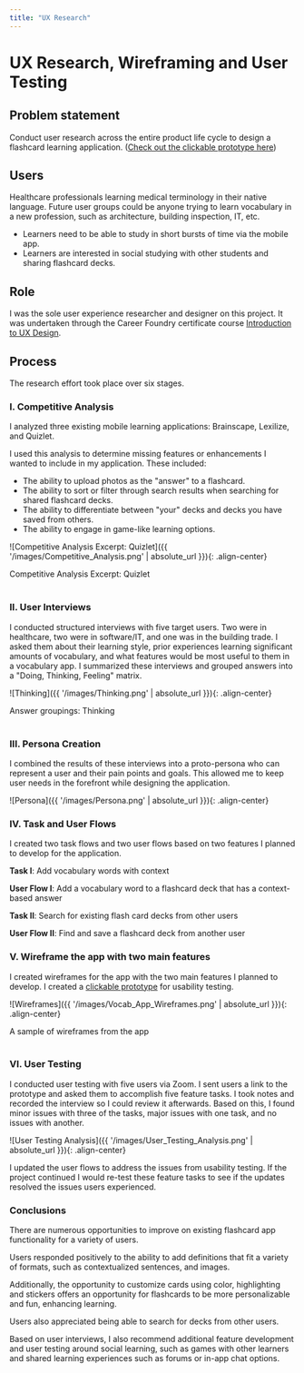 ```yaml
---
title: "UX Research"
---
```

# UX Research, Wireframing and User Testing

## Problem statement
Conduct user research across the entire product life cycle to design a flashcard learning application.
([Check out the clickable prototype here](https://marvelapp.com/prototype/584070i))

## Users
Healthcare professionals learning medical terminology in their native language. Future user groups could be anyone trying to learn vocabulary in a new profession, such as architecture, building inspection, IT, etc.
- Learners need to be able to study in short bursts of time via the mobile app.
- Learners are interested in social studying with other students and sharing flashcard decks.

## Role
I was the sole user experience researcher and designer on this project. It was undertaken through the Career Foundry certificate course [Introduction to UX Design](https://careerfoundry.com/en/courses/ux-fundamentals/).

## Process
The research effort took place over six stages.

### I. Competitive Analysis
I analyzed three existing mobile learning applications: Brainscape, Lexilize, and Quizlet.

I used this analysis to determine missing features or enhancements I wanted to include in my application. These included:
- The ability to upload photos as the "answer" to a flashcard.
- The ability to sort or filter through search results when searching for shared flashcard decks.
- The ability to differentiate between "your" decks and decks you have saved from others.
- The ability to engage in game-like learning options.

![Competitive Analysis Excerpt: Quizlet]({{ '/images/Competitive_Analysis.png' | absolute_url }}){: .align-center}
<figcaption>Competitive Analysis Excerpt: Quizlet</figcaption>
<br/>

### II. User Interviews
I conducted structured interviews with five target users. Two were in healthcare, two were in software/IT, and one was in the building trade. I asked them about their learning style, prior experiences learning significant amounts of vocabulary, and what features would be most useful to them in a vocabulary app. I summarized these interviews and grouped answers into a "Doing, Thinking, Feeling" matrix.

![Thinking]({{ '/images/Thinking.png' | absolute_url }}){: .align-center}
<figcaption>Answer groupings: Thinking</figcaption>
<br/>

### III. Persona Creation
I combined the results of these interviews into a proto-persona who can represent a user and their pain points and goals. This allowed me to keep user needs in the forefront while designing the application.

![Persona]({{ '/images/Persona.png' | absolute_url }}){: .align-center}
<br/>

### IV. Task and User Flows
I created two task flows and two user flows based on two features I planned to develop for the application.

**Task I**: Add vocabulary words with context

**User Flow I**: Add a vocabulary word to a flashcard deck that has a context-based answer

**Task II**: Search for existing flash card decks from other users

**User Flow II**: Find and save a flashcard deck from another user

### V. Wireframe the app with two main features

I created wireframes for the app with the two main features I planned to develop. I created a [clickable prototype](https://marvelapp.com/prototype/584070i) for usability testing.

![Wireframes]({{ '/images/Vocab_App_Wireframes.png' | absolute_url }}){: .align-center}
<figcaption>A sample of wireframes from the app</figcaption>
<br/>

### VI. User Testing
I conducted user testing with five users via Zoom. I sent users a link to the prototype and asked them to accomplish five feature tasks. I took notes and recorded the interview so I could review it afterwards. Based on this, I found minor issues with three of the tasks, major issues with one task, and no issues with another.

![User Testing Analysis]({{ '/images/User_Testing_Analysis.png' | absolute_url }}){: .align-center}

I updated the user flows to address the issues from usability testing. If the project continued I would re-test these feature tasks to see if the updates resolved the issues users experienced.

### Conclusions

There are numerous opportunities to improve on existing flashcard app functionality for a variety of users.

Users responded positively to the ability to add definitions that fit a variety of formats, such as contextualized sentences, and images.

Additionally, the opportunity to customize cards using color, highlighting and stickers offers an opportunity for flashcards to be more personalizable and fun, enhancing learning.

Users also appreciated being able to search for decks from other users.

Based on user interviews, I also recommend additional feature development and user testing around social learning, such as games with other learners and shared learning experiences such as forums or in-app chat options.
